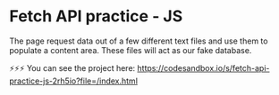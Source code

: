 # Fetch API practice - JS

The page request data out of a few different text files and use them to populate a content area. These files will act as our fake database.

⚡⚡⚡ You can see the project here: https://codesandbox.io/s/fetch-api-practice-js-2rh5io?file=/index.html
